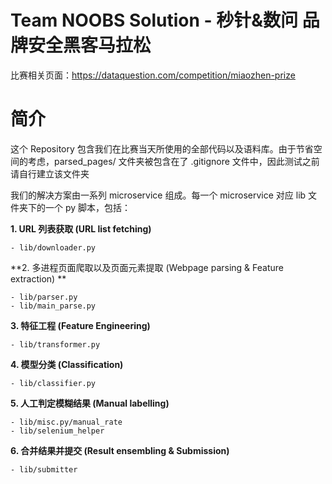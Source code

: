 Team NOOBS Solution - 秒针&数问 品牌安全黑客马拉松
======
比赛相关页面：https://dataquestion.com/competition/miaozhen-prize

简介
======
这个 Repository 包含我们在比赛当天所使用的全部代码以及语料库。由于节省空间的考虑，parsed_pages/ 文件夹被包含在了 .gitignore 文件中，因此测试之前请自行建立该文件夹

我们的解决方案由一系列 microservice 组成。每一个 microservice 对应 lib 文件夹下的一个 py 脚本，包括：

**1. URL 列表获取 (URL list fetching)**

    - lib/downloader.py

**2. 多进程页面爬取以及页面元素提取 (Webpage parsing & Feature extraction) **

    - lib/parser.py
    - lib/main_parse.py

**3. 特征工程 (Feature Engineering)**

    - lib/transformer.py

**4. 模型分类 (Classification)**

    - lib/classifier.py

**5. 人工判定模糊结果 (Manual labelling)**

    - lib/misc.py/manual_rate
    - lib/selenium_helper

**6. 合并结果并提交 (Result ensembling & Submission)**

    - lib/submitter
